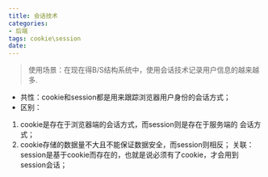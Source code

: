 ```yaml
---
title: 会话技术
categories:
- 后端
tags: cookie\session
date:
---
```


> 使用场景：在现在得B/S结构系统中，使用会话技术记录用户信息的越来越多.

- 共性：cookie和session都是用来跟踪浏览器用户身份的会话方式；
- 区别：
1. cookie是存在于浏览器端的会话方式，而session则是存在于服务端的 
   会话方式；
2. cookie存储的数据量不大且不能保证数据安全，而session则相反；
   关联：session是基于cookie而存在的，也就是说必须有了cookie，才会用到session会话；